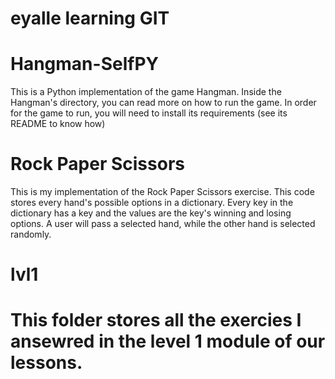 # eyalle learning GIT

Hangman-SelfPY
====  
  
This is a Python implementation of the game Hangman.
Inside the Hangman's directory, you can read more on how to run the game.
In order for the game to run, you will need to install its requirements (see its README to know how)
  
Rock Paper Scissors
======  
This is my implementation of the Rock Paper Scissors exercise.
This code stores every hand's possible options in a dictionary.
Every key in the dictionary has a key and the values are the key's winning and losing options.
A user will pass a selected hand, while the other hand is selected randomly.
  
lvl1
======  
This folder stores all the exercies I ansewred in the level 1 module of our lessons.
=======